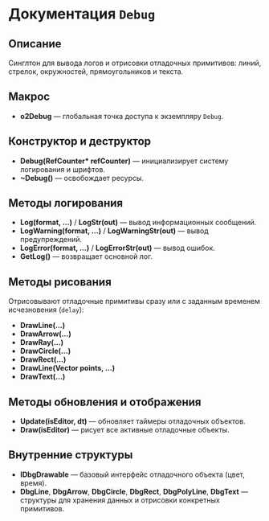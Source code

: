 # Документация `Debug`

## Описание
Синглтон для вывода логов и отрисовки отладочных примитивов: линий, стрелок, окружностей, прямоугольников и текста.

## Макрос
- **o2Debug** — глобальная точка доступа к экземпляру `Debug`.

## Конструктор и деструктор
- **Debug(RefCounter\* refCounter)** — инициализирует систему логирования и шрифтов.
- **~Debug()** — освобождает ресурсы.

## Методы логирования
- **Log(format, ...)** / **LogStr(out)** — вывод информационных сообщений.
- **LogWarning(format, ...)** / **LogWarningStr(out)** — вывод предупреждений.
- **LogError(format, ...)** / **LogErrorStr(out)** — вывод ошибок.
- **GetLog()** — возвращает основной лог.

## Методы рисования
Отрисовывают отладочные примитивы сразу или с заданным временем исчезновения (`delay`):
- **DrawLine(...)**
- **DrawArrow(...)**
- **DrawRay(...)**
- **DrawCircle(...)**
- **DrawRect(...)**
- **DrawLine(Vector<Vec2F> points, ...)**
- **DrawText(...)**

## Методы обновления и отображения
- **Update(isEditor, dt)** — обновляет таймеры отладочных объектов.
- **Draw(isEditor)** — рисует все активные отладочные объекты.

## Внутренние структуры
- **IDbgDrawable** — базовый интерфейс отладочного объекта (цвет, время).
- **DbgLine**, **DbgArrow**, **DbgCircle**, **DbgRect**, **DbgPolyLine**, **DbgText** — структуры для хранения данных и отрисовки конкретных примитивов.
